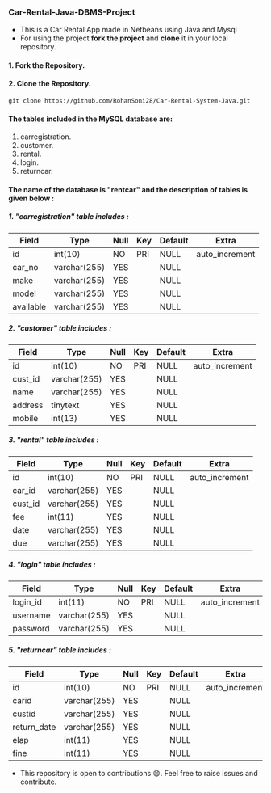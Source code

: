 ### Car-Rental-Java-DBMS-Project
* This is a Car Rental App made in Netbeans using Java and Mysql
* For using the project **fork the project** and **clone** it in your local repository.

#### 1. Fork the Repository.

#### 2. Clone the Repository.  

  ``
  git clone https://github.com/RohanSoni28/Car-Rental-System-Java.git
  ``

#### The tables included in the MySQL database are:
1. carregistration.
2. customer.
3. rental.
4. login.
5. returncar.  

#### The name of the database is **"rentcar"** and the description of tables is given below : 

##### 1. "carregistration" table includes :
    
| Field     | Type         | Null | Key | Default | Extra          |
|-----------|--------------|------|-----|---------|----------------|
| id        | int(10)      | NO   | PRI | NULL    | auto_increment |
| car_no    | varchar(255) | YES  |     | NULL    |                |
| make      | varchar(255) | YES  |     | NULL    |                |
| model     | varchar(255) | YES  |     | NULL    |                |
| available | varchar(255) | YES  |     | NULL    |                |

##### 2. "customer" table includes :

| Field   | Type         | Null | Key | Default | Extra          |
|---------|--------------|------|-----|---------|----------------|
| id      | int(10)      | NO   | PRI | NULL    | auto_increment |
| cust_id | varchar(255) | YES  |     | NULL    |                |
| name    | varchar(255) | YES  |     | NULL    |                |
| address | tinytext     | YES  |     | NULL    |                |
| mobile  | int(13)      | YES  |     | NULL    |                |

##### 3. "rental" table includes :

| Field   | Type         | Null | Key | Default | Extra          |
|---------|--------------|------|-----|---------|----------------|
| id      | int(10)      | NO   | PRI | NULL    | auto_increment |
| car_id  | varchar(255) | YES  |     | NULL    |                |
| cust_id | varchar(255) | YES  |     | NULL    |                |
| fee     | int(11)      | YES  |     | NULL    |                |
| date    | varchar(255) | YES  |     | NULL    |                |
| due     | varchar(255) | YES  |     | NULL    |                |

##### 4. "login" table includes :

| Field    | Type         | Null | Key | Default | Extra          |
|----------|--------------|------|-----|---------|----------------|
| login_id | int(11)      | NO   | PRI | NULL    | auto_increment |
| username | varchar(255) | YES  |     | NULL    |                |
| password | varchar(255) | YES  |     | NULL    |                |

##### 5. "returncar" table includes :

| Field       | Type         | Null | Key | Default | Extra          |
|-------------|--------------|------|-----|---------|----------------|
| id          | int(10)      | NO   | PRI | NULL    | auto_increment |
| carid       | varchar(255) | YES  |     | NULL    |                |
| custid      | varchar(255) | YES  |     | NULL    |                |
| return_date | varchar(255) | YES  |     | NULL    |                |
| elap        | int(11)      | YES  |     | NULL    |                |
| fine        | int(11)      | YES  |     | NULL    |                |
</li>


* This repository is open to contributions :smile:. Feel free to raise issues and contribute.
